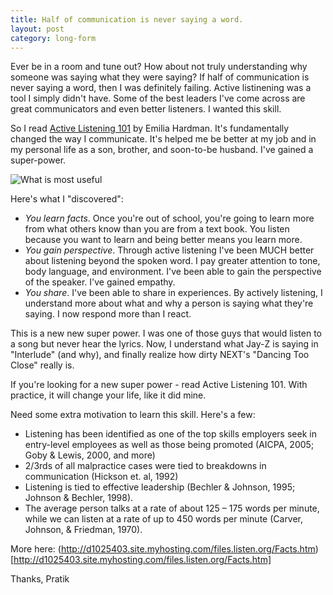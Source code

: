 ```yaml
---
title: Half of communication is never saying a word.
layout: post
category: long-form
---
```


Ever be in a room and tune out? How about not truly understanding why someone was saying what they were saying? If half of communication is never saying a word, then I was definitely failing. Active listinening was a tool I simply didn't have. Some of the best leaders I've come across are great communicators and even better listeners. I wanted this skill.

So I read [Active Listening 101](http://www.amazon.com/Active-Listening-101-Communication-Skills-ebook/dp/B008X43TJE) by Emilia Hardman. It's fundamentally changed the way I communicate. It's helped me be better at my job and in my personal life as a son, brother, and soon-to-be husband. I've gained a super-power.


![What is most useful]({{site.url}}/images/activelistening.jpg)

Here's what I "discovered":


* *You learn facts*. Once you're out of school, you're going to learn more from what others know than you are from a text book. You listen because you want to learn and being better means you learn more.
* *You gain perspective*. Through active listening I've been MUCH better about listening beyond the spoken word. I pay greater attention to tone, body language, and environment. I've been able to gain the perspective of the speaker. I've gained empathy.
* *You share*. I've been able to share in experiences. By actively listening, I understand more about what and why a person is saying what they're saying. I now respond more than I react.

This is a new new super power. I was one of those guys that would listen to a song but never hear the lyrics. Now, I understand what Jay-Z is saying in "Interlude" (and why), and finally realize how dirty NEXT's "Dancing Too Close" really is.

If you're looking for a new super power - read Active Listening 101. With practice, it will change your life, like it did mine.

Need some extra motivation to learn this skill. Here's a few:


* Listening has been identified as one of the top skills employers seek in entry-level employees as well as those being promoted (AICPA, 2005; Goby & Lewis, 2000, and more)
* 2/3rds of all malpractice cases were tied to breakdowns in communication (Hickson et. al, 1992)
* Listening is tied to effective leadership (Bechler & Johnson, 1995; Johnson & Bechler, 1998).
* The average person talks at a rate of about 125 – 175 words per minute, while we can listen at a rate of up to 450 words per minute (Carver, Johnson, & Friedman, 1970).

More here: (http://d1025403.site.myhosting.com/files.listen.org/Facts.htm)[http://d1025403.site.myhosting.com/files.listen.org/Facts.htm]


Thanks,
Pratik